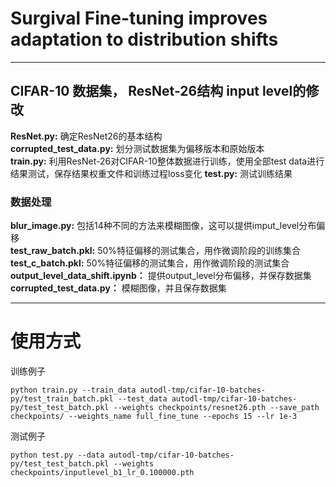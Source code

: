 # Surgival Fine-tuning improves adaptation to distribution shifts
---
## CIFAR-10 数据集， ResNet-26结构 input level的修改
**ResNet.py:** 确定ResNet26的基本结构  
**corrupted_test_data.py:** 划分测试数据集为偏移版本和原始版本  
**train.py:** 利用ResNet-26对CIFAR-10整体数据进行训练，使用全部test data进行结果测试，保存结果权重文件和训练过程loss变化
**test.py:** 测试训练结果

### 数据处理
**blur_image.py:** 包括14种不同的方法来模糊图像，这可以提供imput_level分布偏移  
**test_raw_batch.pkl:** 50%特征偏移的测试集合，用作微调阶段的训练集合
**test_c_batch.pkl:** 50%特征偏移的测试集合，用作微调阶段的测试集合
**output_level_data_shift.ipynb：** 提供output_level分布偏移，并保存数据集
**corrupted_test_data.py：** 模糊图像，并且保存数据集

---
# 使用方式
训练例子  
```
python train.py --train_data autodl-tmp/cifar-10-batches-py/test_train_batch.pkl --test_data autodl-tmp/cifar-10-batches-py/test_test_batch.pkl --weights checkpoints/resnet26.pth --save_path checkpoints/ --weights_name full_fine_tune --epochs 15 --lr 1e-3
```
测试例子  
```
python test.py --data autodl-tmp/cifar-10-batches-py/test_test_batch.pkl --weights checkpoints/inputlevel_b1_lr_0.100000.pth
```
